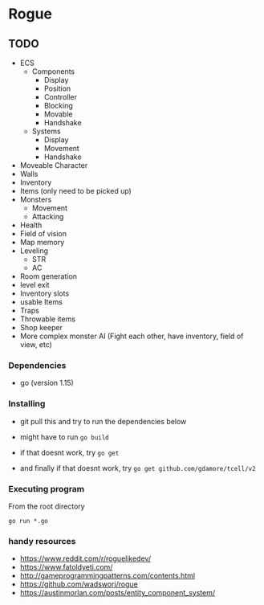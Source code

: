 # Rogue
## TODO
* ECS
    * Components
        * Display
        * Position
        * Controller
        * Blocking
        * Movable
        * Handshake
    * Systems
        * Display
        * Movement
        * Handshake
* Moveable Character
* Walls
* Inventory
* Items (only need to be picked up)
* Monsters
    * Movement
    * Attacking
* Health
* Field of vision
* Map memory
* Leveling
    * STR
    * AC
* Room generation
* level exit
* Inventory slots
* usable Items
* Traps
* Throwable items
* Shop keeper
* More complex monster AI (Fight each other, have inventory, field of view, etc)

### Dependencies

* go (version 1.15)
    
### Installing

* git pull this and try to run the dependencies below

* might have to run  ``` go build ```
* if that doesnt work, try ``` go get ```
* and finally if that doesnt work, try ``` go get github.com/gdamore/tcell/v2 ```

### Executing program
From the root directory
```
go run *.go
```

### handy resources
* https://www.reddit.com/r/roguelikedev/
* https://www.fatoldyeti.com/
* http://gameprogrammingpatterns.com/contents.html
* https://github.com/wadsworj/rogue
* https://austinmorlan.com/posts/entity_component_system/
